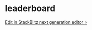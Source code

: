 # leaderboard

[Edit in StackBlitz next generation editor ⚡️](https://stackblitz.com/~/github.com/Kyle-Seto/leaderboard)
